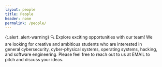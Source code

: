 ```yaml
---
layout: people
title: People
header: none
permalink: /people/
---
```


{:.alert .alert-warning}
🔍 Explore exciting opportunities with our team!
We are looking for creative and ambitious students
who are interested in
    general cybersecurity,
    cyber-physical systems,
    operating systems,
    hacking,
    <!-- ML, AI, -->
    and software engineering.
Please feel free to reach out to us at EMAIL
to pitch and discuss your ideas.


